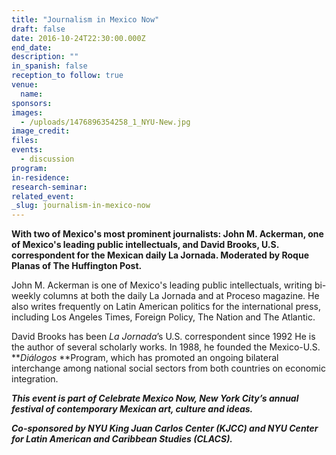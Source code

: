 ```yaml
---
title: "Journalism in Mexico Now"
draft: false
date: 2016-10-24T22:30:00.000Z
end_date:
description: ""
in_spanish: false
reception_to follow: true
venue:
  name:
sponsors:
images:
  - /uploads/1476896354258_1_NYU-New.jpg
image_credit:
files:
events:
  - discussion
program:
in-residence:
research-seminar:
related_event:
_slug: journalism-in-mexico-now
---
```


**With two of Mexico's most prominent journalists: John M. Ackerman, one of Mexico's leading public intellectuals, and David Brooks, U.S. correspondent for the Mexican daily La Jornada. Moderated by Roque Planas of The Huffington Post.**

John M. Ackerman is one of Mexico's leading public intellectuals, writing bi-weekly columns at both the daily La Jornada and at Proceso magazine. He also writes frequently on Latin American politics for the international press, including Los Angeles Times, Foreign Policy, The Nation and The Atlantic.

David Brooks has been _La Jornada_’s U.S. correspondent since 1992 He is the author of several scholarly works. In 1988, he founded the Mexico-U.S. **_Diálogos_ **Program, which has promoted an ongoing bilateral interchange among national social sectors from both countries on economic integration.

**_This event is part of Celebrate Mexico Now, New York City’s annual festival of contemporary Mexican art, culture and ideas._**

**_Co-sponsored by NYU King Juan Carlos Center (KJCC) and NYU Center for Latin American and Caribbean Studies (CLACS)._**

